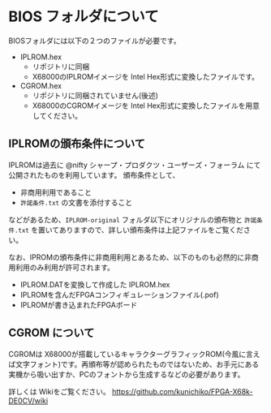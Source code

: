 # BIOS フォルダについて

BIOSフォルダには以下の２つのファイルが必要です。

 * IPLROM.hex
    * リポジトリに同梱
    * X68000のIPLROMイメージを Intel Hex形式に変換したファイルです。
 * CGROM.hex
    * リポジトリに同梱されていません(後述)
    * X68000のCGROMイメージを Intel Hex形式に変換したファイルを用意してください。

## IPLROMの頒布条件について

IPLROMは過去に @nifty シャープ・プロダクツ・ユーザーズ・フォーラム にて公開されたものを利用しています。
頒布条件として、
 
 * 非商用利用であること
 * `許諾条件.txt` の文書を添付すること
 
などがあるため、`IPLROM-original` フォルダ以下にオリジナルの頒布物と `許諾条件.txt` を置いてありますので、詳しい頒布条件は上記ファイルをご覧ください。

なお、IPROMの頒布条件に非商用利用とあるため、以下のものも必然的に非商用利用のみ利用が許可されます。

* IPLROM.DATを変換して作成した IPLROM.hex
* IPLROMを含んだFPGAコンフィギュレーションファイル(.pof)
* IPLROMが書き込まれたFPGAボード

## CGROM について

CGROMは X68000が搭載しているキャラクターグラフィックROM(今風に言えば文字フォント)です。再頒布等が認められたものではないため、お手元にある実機から吸い出すか、PCのフォントから生成するなどの必要があります。

詳しくは Wikiをご覧ください。
https://github.com/kunichiko/FPGA-X68k-DE0CV/wiki
